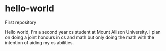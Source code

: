 # hello-world
First repository

Hello world,
I'm a second year cs student at Mount Allison University.
I plan on doing a joint honours in cs and math but only doing the math with the intention of aiding my cs abilities.
